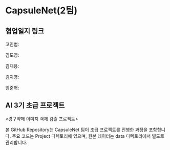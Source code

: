 # CapsuleNet(2팀)

## 협업일지 링크
고인범: 

김도영: 

김재용: 

김지영: 

임준혁: 


## AI 3기 초급 프로젝트
<경구약제 이미지 객체 검출 프로젝트>

본 GitHub Repository는 CapsuleNet 팀이 초급 프로젝트를 진행한 과정을 포함합니다. 
주요 코드는 Project 디렉토리에 있으며, 원본 데이터는 data 디렉토리에서 별도로 관리합니다. 
